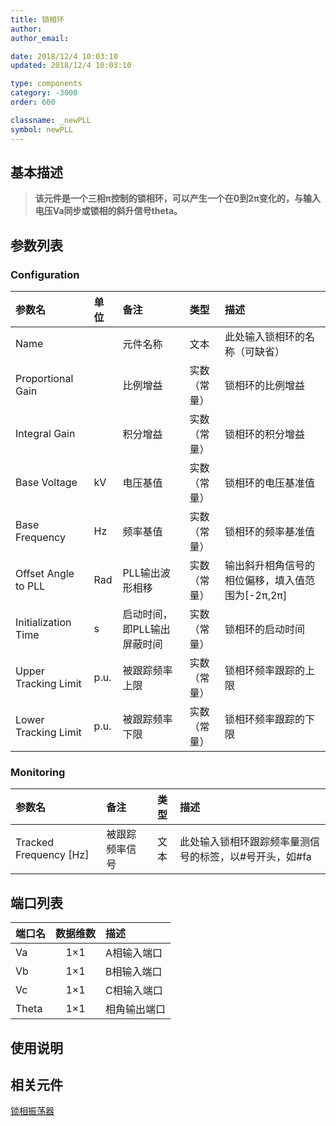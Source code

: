 ```yaml
---
title: 锁相环
author: 
author_email:

date: 2018/12/4 10:03:10
updated: 2018/12/4 10:03:10

type: components
category: -3000
order: 600

classname: _newPLL
symbol: newPLL
---
```

## 基本描述


> **该元件是一个三相π控制的锁相环，可以产生一个在0到2π变化的，与输入电压Va同步或锁相的斜升信号theta。**

## 参数列表
### Configuration
| 参数名 | 单位 | 备注 | 类型 | 描述 |
| :--- | :--- | :--- | :--: | :--- |
| Name |  | 元件名称 | 文本 | 此处输入锁相环的名称（可缺省） |
| Proportional Gain |  | 比例增益 | 实数（常量） | 锁相环的比例增益 |
| Integral Gain |  | 积分增益 | 实数（常量） | 锁相环的积分增益 |
| Base Voltage | kV | 电压基值 | 实数（常量） | 锁相环的电压基准值 |
| Base Frequency | Hz | 频率基值 | 实数（常量） | 锁相环的频率基准值 |
| Offset Angle to PLL | Rad | PLL输出波形相移 | 实数（常量） | 输出斜升相角信号的相位偏移，填入值范围为[-2π,2π] |
| Initialization Time | s | 启动时间，即PLL输出屏蔽时间 | 实数（常量） | 锁相环的启动时间 |
| Upper Tracking Limit | p.u. | 被跟踪频率上限 | 实数（常量） | 锁相环频率跟踪的上限 |
| Lower Tracking Limit | p.u. | 被跟踪频率下限 | 实数（常量） | 锁相环频率跟踪的下限 |

### Monitoring
| 参数名 | 备注 | 类型 | 描述 |
| :--- | :--- | :--: | :--- |
| Tracked Frequency \[Hz\] | 被跟踪频率信号 | 文本 | 此处输入锁相环跟踪频率量测信号的标签，以#号开头，如#fa |


## 端口列表

| 端口名 | 数据维数 | 描述 |
| :--- | :--:  | :--- |
| Va | 1×1 | A相输入端口|
| Vb | 1×1 |B相输入端口 |
| Vc | 1×1 |C相输入端口 |
| Theta | 1×1 |相角输出端口 |

## 使用说明



## 相关元件

[锁相振荡器](../../comp_PSSControl/HVDCControlComp/PLO/index.md)

